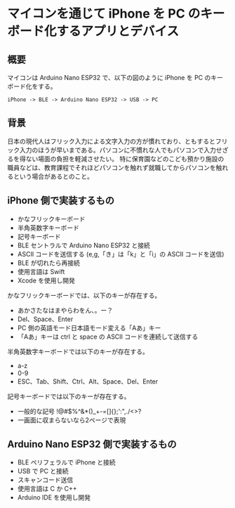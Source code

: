 # マイコンを通じて iPhone を PC のキーボード化するアプリとデバイス

## 概要

マイコンは Arduino Nano ESP32 で、以下の図のように iPhone を PC のキーボード化をする。

```text
iPhone -> BLE -> Arduino Nano ESP32 -> USB -> PC
```

## 背景

日本の現代人はフリック入力による文字入力の方が慣れており、ともするとフリック入力のほうが早いまである。パソコンに不慣れな人でもパソコンで入力せざるを得ない場面の負担を軽減させたい。
特に保育園などのこども預かり施設の職員などは、教育課程でそれほどパソコンを触れず就職してからパソコンを触れるという場合があるとのこと。

## iPhone 側で実装するもの

- かなフリックキーボード
- 半角英数字キーボード
- 記号キーボード
- BLE セントラルで Arduino Nano ESP32 と接続
- ASCII コードを送信する (e,g,「き」は「k」と「i」の ASCII コードを送信)
- BLE が切れたら再接続
- 使用言語は Swift
- Xcode を使用し開発

かなフリックキーボードでは、以下のキーが存在する。

- あかさたなはまやらわをん、。ー？
- Del、Space、Enter
- PC 側の英語モード日本語モード変える「Aあ」キー
- 「Aあ」キーは ctrl と space の ASCII コードを連続して送信する

半角英数字キーボードでは以下のキーが存在する。

- a-z
- 0-9
- ESC、Tab、Shift、Ctrl、Alt、Space、Del、Enter

記号キーボードでは以下のキーが存在する。

- 一般的な記号 !@#$%^&*()_+-=[]\{};':",./<>?
- 一画面に収まらないなら2ページで表現

## Arduino Nano ESP32 側で実装するもの

- BLE ペリフェラルで iPhone と接続
- USB で PC と接続
- スキャンコード送信
- 使用言語は C か C++
- Arduino IDE を使用し開発
